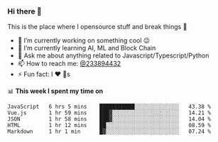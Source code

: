 ### Hi there 👋

<!--
**a233894432/a233894432** is a ✨ _special_ ✨ repository because its `README.md` (this file) appears on your GitHub profile.

Here are some ideas to get you started:

- 🔭 I’m currently working on ...
- 🌱 I’m currently learning ...
- 👯 I’m looking to collaborate on ...
- 🤔 I’m looking for help with ...
- 💬 Ask me about ...
- 📫 How to reach me: ...
- 😄 Pronouns: ...
- ⚡ Fun fact: ...
-->
 
 
This is the place where I opensource stuff and break things :rofl:

- 🔭 I’m currently working on something cool :wink:
- 🌱 I’m currently learning AI, ML and Block Chain
- 💬 Ask me about anything related to Javascript/Typescript/Python
- 📫 How to reach me: [@233894432](https://twitter.com/233894432)
- ⚡ Fun fact: I :heart: :dog:s

📊 **This week I spent my time on**
<!--START_SECTION:waka-->
```text
JavaScript   6 hrs 5 mins    ███████████░░░░░░░░░░░░░░   43.38 % 
Vue.js       1 hr 59 mins    ███▓░░░░░░░░░░░░░░░░░░░░░   14.21 % 
JSON         1 hr 58 mins    ███▓░░░░░░░░░░░░░░░░░░░░░   14.04 % 
HTML         1 hr 12 mins    ██░░░░░░░░░░░░░░░░░░░░░░░   08.59 % 
Markdown     1 hr 1 min      █▓░░░░░░░░░░░░░░░░░░░░░░░   07.24 % 
```
<!--END_SECTION:waka-->
